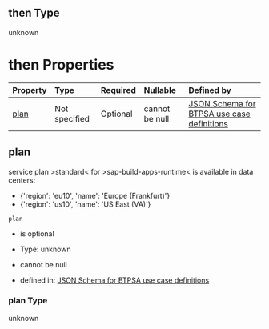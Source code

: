 ## then Type

unknown

# then Properties

| Property      | Type          | Required | Nullable       | Defined by                                                                                                                                                                                                                                        |
| :------------ | :------------ | :------- | :------------- | :------------------------------------------------------------------------------------------------------------------------------------------------------------------------------------------------------------------------------------------------ |
| [plan](#plan) | Not specified | Optional | cannot be null | [JSON Schema for BTPSA use case definitions](btpsa-usecase-properties-services-items-allof-1-then-allof-105-then-allof-0-then-properties-plan.md "undefined#/properties/services/items/allOf/1/then/allOf/105/then/allOf/0/then/properties/plan") |

## plan

service plan >standard< for >sap-build-apps-runtime< is available in data centers:

*   {'region': 'eu10', 'name': 'Europe (Frankfurt)'}
*   {'region': 'us10', 'name': 'US East (VA)'}

`plan`

*   is optional

*   Type: unknown

*   cannot be null

*   defined in: [JSON Schema for BTPSA use case definitions](btpsa-usecase-properties-services-items-allof-1-then-allof-105-then-allof-0-then-properties-plan.md "undefined#/properties/services/items/allOf/1/then/allOf/105/then/allOf/0/then/properties/plan")

### plan Type

unknown
